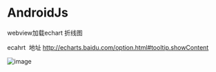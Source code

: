 # AndroidJs
webview加载echart  折线图

ecahrt  地址  http://echarts.baidu.com/option.html#tooltip.showContent


![image](https://github.com/wang709693972wei/AndroidJs/blob/master/app/WX20171221.png)